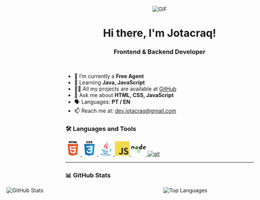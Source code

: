 <p align="center">
  <img src="https://i.pinimg.com/originals/13/37/16/13371689a7b10746551a95d6ef211ccc.gif" alt="GIF" width="400"/>
</p>

<h1 align="center">Hi there, I'm Jotacraq!</h1>
<h3 align="center">Frontend & Backend Developer</h3>

<br>

 - 🔭 I’m currently a **Free Agent**
 - 🌱 Learning **Java, JavaScript**
 - 👨‍💻 All my projects are available at <a href="https://github.com/jotacraq" target="_blank">GitHub</a>
 - 💬 Ask me about **HTML, CSS, JavaScript**
 - 🗣️ Languages: **PT / EN**
 - 📫 Reach me at: <a href="mailto:dev.jotacraq@gmail.com">dev.jotacraq@gmail.com</a>

### 🛠️ Languages and Tools

<p align="left">
  <a href="https://www.w3.org/html/" target="_blank" rel="noreferrer">
    <img src="https://raw.githubusercontent.com/devicons/devicon/master/icons/html5/html5-original-wordmark.svg" alt="html5" width="40" height="40"/>
  </a>
  <a href="https://www.w3.org/Style/CSS/" target="_blank" rel="noreferrer">
    <img src="https://raw.githubusercontent.com/devicons/devicon/master/icons/css3/css3-original-wordmark.svg" alt="css3" width="40" height="40"/>
  </a>
  <a href="https://www.java.com" target="_blank" rel="noreferrer">
    <img src="https://raw.githubusercontent.com/devicons/devicon/master/icons/java/java-original.svg" alt="java" width="40" height="40"/>
  </a>
  <a href="https://developer.mozilla.org/en-US/docs/Web/JavaScript" target="_blank" rel="noreferrer">
    <img src="https://raw.githubusercontent.com/devicons/devicon/master/icons/javascript/javascript-original.svg" alt="javascript" width="40" height="40"/>
  </a>
  <a href="https://nodejs.org" target="_blank" rel="noreferrer">
    <img src="https://raw.githubusercontent.com/devicons/devicon/master/icons/nodejs/nodejs-original-wordmark.svg" alt="nodejs" width="40" height="40"/>
  </a>
  <a href="https://git-scm.com/" target="_blank" rel="noreferrer">
    <img src="https://www.vectorlogo.zone/logos/git-scm/git-scm-icon.svg" alt="git" width="40" height="40"/>
  </a>
</p>

---

### 📊 GitHub Stats

<div style="display: flex; justify-content: center; gap: 20px;">
  <img src="https://github-readme-stats.vercel.app/api?username=jotacraq&show_icons=true&count_private=true&theme=dark&hide_title=true&bg_color=1e1e1e&text_color=F4A300" alt="GitHub Stats" width="400px" height="200px" />
  <img src="https://github-readme-stats.vercel.app/api/top-langs/?username=jotacraq&theme=dark&bg_color=1e1e1e&text_color=F4A300" alt="Top Languages" width="400px" height="200px" />
</div> 








